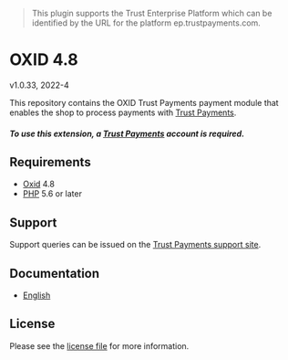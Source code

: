 > This plugin supports the Trust Enterprise Platform which can be identified by the URL for the platform ep.trustpayments.com.

# OXID 4.8

v1.0.33, 2022-4

This repository contains the OXID  Trust Payments payment module that enables the shop to process payments with [Trust Payments](https://www.trustpayments.com/).

##### To use this extension, a [Trust Payments](https://www.trustpayments.com/) account is required.

## Requirements

* [Oxid](https://www.oxid-esales.com/) 4.8
* [PHP](http://php.net/) 5.6 or later

## Support

Support queries can be issued on the [Trust Payments support site](https://www.trustpayments.com/contact-us/).

## Documentation

* [English](https://plugin-documentation.ep.trustpayments.com/TrustPayments/oxid-4.8/1.0.33/docs/en/documentation.html)

## License

Please see the [license file](https://github.com/TrustPayments/oxid-4.8/blob/1.0.33/LICENSE) for more information.